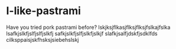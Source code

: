 # I-like-pastrami
Have you tried pork pastrami before?
lskjksjflkasjflksjflksjfslkajfslka
lsafkjslkfjslfjslfjslkfj
safkjslkfjslfjslkfjslkjf
slafkjsalfjdskfjsdklfds
cilksppaisjskfhsksjsiebehslskj
